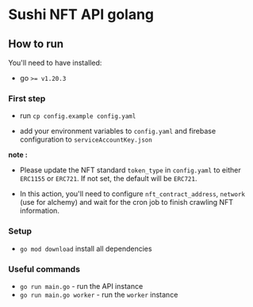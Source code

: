 # Sushi NFT API golang

## How to run

You'll need to have installed:

- go `>= v1.20.3`

### First step

- run `cp config.example config.yaml`

- add your environment variables to `config.yaml` and firebase configuration to `serviceAccountKey.json`

**note :**

- Please update the NFT standard ``token_type`` in ``config.yaml`` to either ``ERC1155`` or ``ERC721``. If not set, the default will be ``ERC721``.

- In this action, you'll need to configure ``nft_contract_address``, ``network`` (use for alchemy) and wait for the cron job to finish crawling NFT information.

### Setup

- `go mod download` install all dependencies

### Useful commands

- `go run main.go` - run the API instance
- `go run main.go worker` - run the `worker` instance

